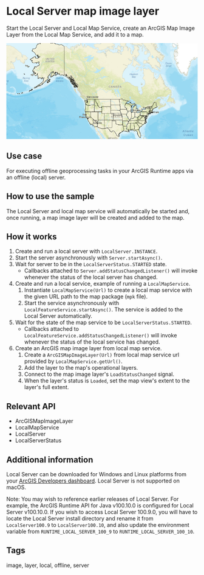 # Local Server map image layer

Start the Local Server and Local Map Service, create an ArcGIS Map Image Layer from the Local Map Service, and add it to
a map.

![Image of local server map image layer](LocalServerMapImageLayer.png)

## Use case

For executing offline geoprocessing tasks in your ArcGIS Runtime apps via an offline (local) server.

## How to use the sample

The Local Server and local map service will automatically be started and, once running, a map image layer will be
created and added to the map.

## How it works

1. Create and run a local server with `LocalServer.INSTANCE`.
2. Start the server asynchronously with `Server.startAsync()`.
3. Wait for server to be in the  `LocalServerStatus.STARTED` state.
    * Callbacks attached to `Server.addStatusChangedListener()` will invoke whenever the status of the local server has
      changed.
4. Create and run a local service, example of running a `LocalMapService`.
    1. Instantiate `LocalMapService(Url)` to create a local map service with the given URL path to the map
       package (`mpk` file).
    2. Start the service asynchronously with `LocalFeatureService.startAsync()`. The service is added to the Local
       Server automatically.
5. Wait for the state of the map service to be `LocalServerStatus.STARTED`.
    * Callbacks attached to `LocalFeatureService.addStatusChangedListener()` will invoke whenever the status of the
      local service has changed.
6. Create an ArcGIS map image layer from local map service.
    1. Create a `ArcGISMapImageLayer(Url)` from local map service url provided by `LocalMapService.getUrl()`.
    2. Add the layer to the map's operational layers.
    3. Connect to the map image layer's `LoadStatusChanged` signal.
    4. When the layer's status is `Loaded`, set the map view's extent to the layer's full extent.

## Relevant API

* ArcGISMapImageLayer
* LocalMapService
* LocalServer
* LocalServerStatus

## Additional information

Local Server can be downloaded for Windows and Linux platforms from
your [ArcGIS Developers dashboard](https://developers.arcgis.com/java/local-server/install-local-server/). Local Server
is not supported on macOS.

Note: You may wish to reference earlier releases of Local Server. For example, the ArcGIS Runtime API for Java v100.10.0
is configured for Local Server v100.10.0. If you wish to access Local Server 100.9.0, you will have to locate the Local
Server install directory and rename it from `LocalServer100.9` to `LocalServer100.10`, and also update the environment
variable from `RUNTIME_LOCAL_SERVER_100_9` to `RUNTIME_LOCAL_SERVER_100_10`.

## Tags

image, layer, local, offline, server
